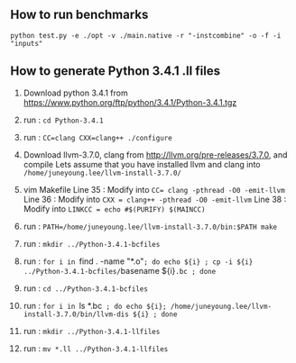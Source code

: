 ## How to run benchmarks ##

`python test.py -e ./opt -v ./main.native -r "-instcombine" -o -f -i "inputs"`


## How to generate Python 3.4.1 .ll files ##

1. Download python 3.4.1 from https://www.python.org/ftp/python/3.4.1/Python-3.4.1.tgz

2. run : `cd Python-3.4.1`

3. run : `CC=clang CXX=clang++ ./configure`

4. Download llvm-3.7.0, clang from http://llvm.org/pre-releases/3.7.0, and compile
Lets assume that you have installed llvm and clang into `/home/juneyoung.lee/llvm-install-3.7.0/`

5. vim Makefile
Line 35 : Modify into `CC= clang -pthread -O0 -emit-llvm`
Line 36 : Modify into `CXX = clang++ -pthread -O0 -emit-llvm`
Line 38 : Modify into `LINKCC = echo #$(PURIFY) $(MAINCC)`

6. run : `PATH=/home/juneyoung.lee/llvm-install-3.7.0/bin:$PATH make`

7. run : `mkdir ../Python-3.4.1-bcfiles`

8. run : `for i in `find . -name "*.o"`; do echo ${i} ; cp -i ${i} ../Python-3.4.1-bcfiles/`basename ${i}`.bc ; done`

9. run : `cd ../Python-3.4.1-bcfiles`

10. run : `for i in `ls *.bc` ; do echo ${i}; /home/juneyoung.lee/llvm-install-3.7.0/bin/llvm-dis ${i} ; done`

11. run : `mkdir ../Python-3.4.1-llfiles`

12. run : `mv *.ll ../Python-3.4.1-llfiles`
